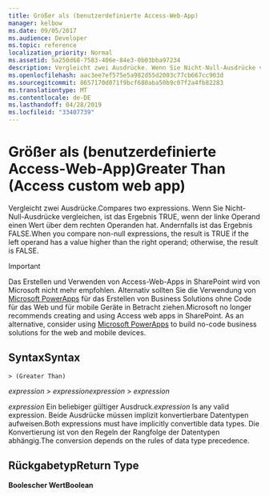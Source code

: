 ```yaml
---
title: Größer als (benutzerdefinierte Access-Web-App)
manager: kelbow
ms.date: 09/05/2017
ms.audience: Developer
ms.topic: reference
localization_priority: Normal
ms.assetid: 5a250d68-7583-406e-84e3-0b03bba97234
description: Vergleicht zwei Ausdrücke. Wenn Sie Nicht-Null-Ausdrücke vergleichen, ist das Ergebnis TRUE, wenn der linke Operand einen Wert über dem rechten Operanden hat. Andernfalls ist das Ergebnis FALSE.
ms.openlocfilehash: aac3ee7ef575e5a982d55d2003c77cb667cc903d
ms.sourcegitcommit: 8657170d071f9bcf680aba50b9c07f2a4fb82283
ms.translationtype: MT
ms.contentlocale: de-DE
ms.lasthandoff: 04/28/2019
ms.locfileid: "33407739"
---
```

# <a name="greater-than-access-custom-web-app"></a><span data-ttu-id="bdeb7-104">Größer als (benutzerdefinierte Access-Web-App)</span><span class="sxs-lookup"><span data-stu-id="bdeb7-104">Greater Than (Access custom web app)</span></span>

<span data-ttu-id="bdeb7-105">Vergleicht zwei Ausdrücke.</span><span class="sxs-lookup"><span data-stu-id="bdeb7-105">Compares two expressions.</span></span> <span data-ttu-id="bdeb7-106">Wenn Sie Nicht-Null-Ausdrücke vergleichen, ist das Ergebnis TRUE, wenn der linke Operand einen Wert über dem rechten Operanden hat. Andernfalls ist das Ergebnis FALSE.</span><span class="sxs-lookup"><span data-stu-id="bdeb7-106">When you compare non-null expressions, the result is TRUE if the left operand has a value higher than the right operand; otherwise, the result is FALSE.</span></span>
  
> [!IMPORTANT]
> <span data-ttu-id="bdeb7-p103">Das Erstellen und Verwenden von Access-Web-Apps in SharePoint wird von Microsoft nicht mehr empfohlen. Alternativ sollten Sie die Verwendung von [Microsoft PowerApps](https://powerapps.microsoft.com/en-us/) für das Erstellen von Business Solutions ohne Code für das Web und für mobile Geräte in Betracht ziehen.</span><span class="sxs-lookup"><span data-stu-id="bdeb7-p103">Microsoft no longer recommends creating and using Access web apps in SharePoint. As an alternative, consider using [Microsoft PowerApps](https://powerapps.microsoft.com/en-us/) to build no-code business solutions for the web and mobile devices.</span></span> 
  
## <a name="syntax"></a><span data-ttu-id="bdeb7-109">Syntax</span><span class="sxs-lookup"><span data-stu-id="bdeb7-109">Syntax</span></span>

`> (Greater Than)`

<span data-ttu-id="bdeb7-110">*expression*  \>  *expression*</span><span class="sxs-lookup"><span data-stu-id="bdeb7-110">*expression*  \>  *expression*</span></span> 
  
<span data-ttu-id="bdeb7-111">*expression*  Ein beliebiger gültiger Ausdruck.</span><span class="sxs-lookup"><span data-stu-id="bdeb7-111">*expression*  Is any valid expression.</span></span> <span data-ttu-id="bdeb7-112">Beide Ausdrücke müssen implizit konvertierbare Datentypen aufweisen.</span><span class="sxs-lookup"><span data-stu-id="bdeb7-112">Both expressions must have implicitly convertible data types.</span></span> <span data-ttu-id="bdeb7-113">Die Konvertierung ist von den Regeln der Rangfolge der Datentypen abhängig.</span><span class="sxs-lookup"><span data-stu-id="bdeb7-113">The conversion depends on the rules of data type precedence.</span></span> 
  
## <a name="return-type"></a><span data-ttu-id="bdeb7-114">Rückgabetyp</span><span class="sxs-lookup"><span data-stu-id="bdeb7-114">Return Type</span></span>

<span data-ttu-id="bdeb7-115">**Boolescher Wert**</span><span class="sxs-lookup"><span data-stu-id="bdeb7-115">**Boolean**</span></span>
  

